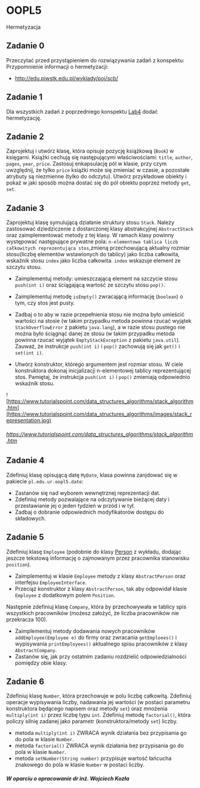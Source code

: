 # OOPL5
Hermetyzacja

## Zadanie 0
Przeczytać przed przystąpieniem do rozwiązywania zadań z konspektu:
Przypomnienie informacji o hermetyzacji: 

* http://edu.pjwstk.edu.pl/wyklady/poj/scb/

## Zadanie 1
Dla wszystkich zadań z poprzedniego konspektu [Lab4](https://github.com/UR-OOP/OOPL4) dodać hermetyzację.

## Zadanie 2
Zaprojektuj i utwórz klasę, która opisuje pozycję książkową (`Book`) w księgarni. Książki cechują się następującymi właściwościami: `title`, `author`, `pages`, `year`, `price`. Zastosuj enkapsulację pól w klasie, przy czym uwzględnij, że tylko `price` książki może się zmieniać w czasie, a pozostałe atrybuty są niezmienne (tylko do odczytu). Utwórz przykładowe obiekty i pokaż w jaki sposób można dostać się do pól obiektu poprzez metody `get`, `set`.

## Zadanie 3
Zaprojektuj klasę symulującą działanie struktury stosu `Stack`. Należy zastosować dziedziczenie z dostarczonej klasy abstrakcyjnej `AbstractStack` oraz zaimplementować metody z tej klasy. W ramach klasy powinny występować następujące prywatne pola: `n-elementowa tablica liczb całkowitych reprezentująca stos`,zmieną przechowującą aktualny rozmiar stosu(liczbę elementów wstawionych do tablicy) jako liczba całkowita, wskaźnik stosu `index` jako liczba całkowita. `index` wskazuje element ze szczytu stosu. 

* Zaimplementuj metody: umieszczającą element na szczycie stosu `push(int i)` oraz  ściągającą wartość ze szczytu stosu `pop()`. 

* Zaimplementuj metodę `isEmpty()` zwracającą informację (`boolean`) o tym, czy stos jest pusty.

* Zadbaj o to aby w razie przepełnienia stosu nie można było umieścić wartości na stosie (w takim przypadku metoda powinna rzucać wyjątek `StackOverflowError` z pakietu `java.lang`), a w razie stosu pustego nie można było ściągnąć danej ze stosu (w takim przypadku metoda powinna rzucać wyjątek `EmptyStackException` z pakietu `java.util`). Zauważ, że instrukcje `push(int i)` i `pop()` zachowują się jak `get()` i `set(int i)`. 

* Utwórz konstruktor, którego argumentem jest rozmiar stosu. W ciele konstruktora dokonaj inicjalizacji n-elementowej tablicy reprezentującej stos. Pamiętaj, że instrukcja `push(int i)` i `pop()` zmieniają odpowiednio wskaźnik stosu.

![https://www.tutorialspoint.com/data_structures_algorithms/stack_algorithm.htm](https://www.tutorialspoint.com/data_structures_algorithms/images/stack_representation.jpg)

###### https://www.tutorialspoint.com/data_structures_algorithms/stack_algorithm.htm

## Zadanie 4
Zdefiniuj klasę opisującą datę `MyDate`, klasa powinna zanjdować się w pakiecie `pl.edu.ur.oopl5.date`:

* Zastanów się nad wyborem wewnętrznej reprezentacji dat. 
* Zdefiniuj metody pozwalające na odczytywanie bieżącej daty i przestawianie jej o jeden tydzień w przód i w tył. 
* Zadbaj o dobranie odpowiednich modyfikatorów dostępu do składowych. 


## Zadanie 5
Zdefiniuj klasę `Employee` (podobnie do klasy [Person](https://github.com/UR-OOP/OOPL4#zadanie-1) z wykładu, dodając jeszcze tekstową informację o zajmowanym przez pracownika stanowisku `position`).

* Zaimplementuj w klasie `Employee` metody z klasy `AbstractPerson` oraz interfejsu `EmployeeInterface`.
* Przeciąż konstruktor z klasy `AbstractPerson`, tak aby odpowidał klasie `Employee` z dodatkowym polem `Position`.

Następnie zdefiniuj klasę `Company`, która by przechowywała w tablicy spis wszystkich pracowników (możesz założyć, że liczba pracowników nie przekracza 100). 

* Zaimplementuj metody dodawania nowych pracowników `addEmployee(Employee e)` do firmy oraz zwracania `getEmploees()` i wypisywania `printEmployees()` aktualnego spisu pracowników z klasy `AbstractCompany`. 
* Zastanów się, jak przy ostatnim zadaniu rozdzielić odpowiedzialności pomiędzy obie klasy.

## Zadanie 6
Zdefiniuj klasę `Number`, która przechowuje w polu liczbę całkowitą. Zdefiniuj operacje wypisywania liczby, nadawania jej wartości (w postaci parametru konstruktora będącego napisem oraz metody `set`) oraz mnożenia `multiply(int i)` przez liczbę typu `int`. Zdefiniuj metodę `factorial()`, która policzy silnię zadanej jako parametr (konstruktora/metody `set`) liczby. 

* metoda `multiply(int i)` ZWRACA wynik działania bez przypisania go do pola w klasie `Number`.
* metoda `factorial()` ZWRACA wynik działania bez przypisania go do pola w klasie `Number`.
* metoda `setNumber(String number)` przypisuje wartość łańcucha znakowego do pola w klasie `Number` w postaci liczby.

##### W oparciu o opracowanie dr inż. Wojciech Kozła
